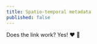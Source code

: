 ```yaml
---
title: Spatio-temporal metadata
published: false
---
```


Does the link work?  Yes!  :heart:  :lion: